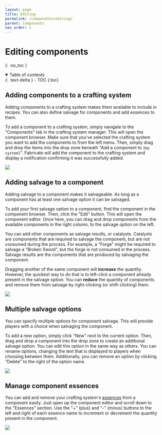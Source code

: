 ```yaml
---
layout: page
title: Editing
permalink: /components/editing/
parent: Components
nav_order: 1
---
```


# Editing components
{: .no_toc }

<details open markdown="block">
  <summary>
    Table of contents
  </summary>
  {: .text-delta }
- TOC
{:toc}
</details>

## Adding components to a crafting system

Adding components to a crafting system makes them available to include in recipes.
You can also define salvage for components and add essences to them.

To add a component to a crafting system, simply navigate to the "Components" tab in the crafting system manager.
This will open the component browser. 
Make sure that you've selected the crafting system you want to add the components to from the left menu.
Then, simply drag and drop the items into the drop zone beneath "Add a component to `{my system}`".
Fabricate will add the component to the crafting system and display a notification confirming it was successfully added.

![](/fabricate/img/adding-components.gif)

## Adding salvage to a component

Adding salvage to a component makes it salvageable. 
As long as a component has at least one salvage option it can be salvaged. 

To add your first salvage option to a component, find the component in the component browser.
Then, click the "Edit" button.
This will open the component editor.
Once here, you can drag and drop components from the available components in the right column, to the salvage option on the left.

You can add other components as salvage results, or catalysts.
Catalysts are components that are required to salvage the component, but are not consumed during the process.
For example, a "Forge" might be required to salvage a "Broken Sword", but the forge is not consumed in the process.
Salvage results are the components that are produced by salvaging the component.

Dragging another of the same component will **increase** the quantity.
However, the quickest way to do that is to left-click a component already present in the salvage option.
You can **reduce** the quantity of components and remove them from salvage by right-clicking (or shift-clicking) them.

![](/fabricate/img/adding-component-salvage.gif)

## Multiple salvage options

You can specify multiple options for component salvage.
This will provide players with a choice when salvaging the component.

To add a new option, simply click "New" next to the current option.
Then, drag and drop a component into the drop zone to create an additional salvage option.
You can edit this option in the same way as others.
You can rename options, changing the text that is displayed to players when choosing between them. 
Additionally, you can remove an option by clicking "Delete" to the right of the option name.

![](/fabricate/img/multiple-component-salvage-options.gif)

## Manage component essences

You can add and remove your crafting system's [essences](/fabricate/essences) from a component easily.
Just open up the component editor and scroll down to the "Essences" section.
Use the "+" (plus) and "-" (minus) buttons to the left and right of each essence name to increment or decrement the quantity present in the component.

![](/fabricate/img/manage-component-essences.gif)